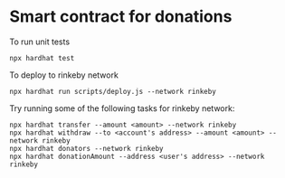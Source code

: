 # Smart contract for donations


To run unit tests

```shell
npx hardhat test
```

To deploy to rinkeby network

```shell
npx hardhat run scripts/deploy.js --network rinkeby
```


Try running some of the following tasks for rinkeby network:

```shell
npx hardhat transfer --amount <amount> --network rinkeby
npx hardhat withdraw --to <account's address> --amount <amount> --network rinkeby
npx hardhat donators --network rinkeby
npx hardhat donationAmount --address <user's address> --network rinkeby
```
